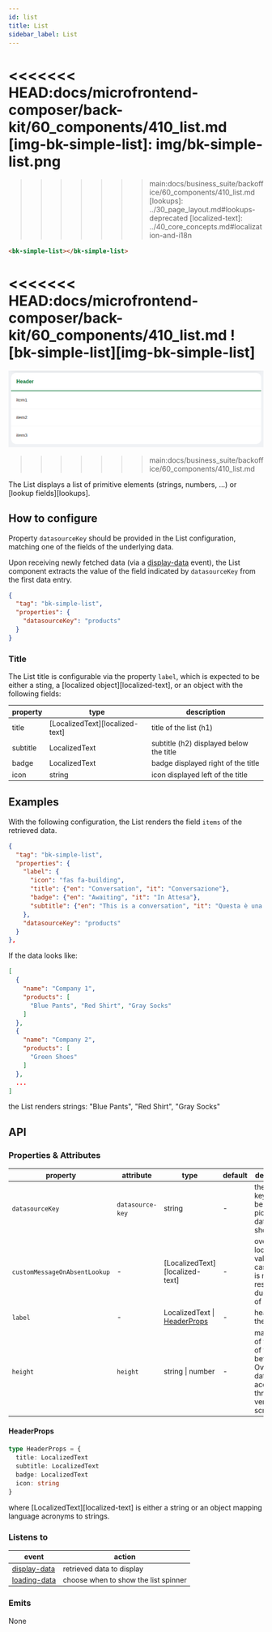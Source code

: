 ```yaml
---
id: list
title: List
sidebar_label: List
---
```

<!--
WARNING:
This file is automatically generated. Please edit the 'README' file of the corresponding component and run `yarn copy:docs`
-->

<<<<<<< HEAD:docs/microfrontend-composer/back-kit/60_components/410_list.md
[img-bk-simple-list]: img/bk-simple-list.png
=======

>>>>>>> main:docs/business_suite/backoffice/60_components/410_list.md
[lookups]: ../30_page_layout.md#lookups-deprecated
[localized-text]: ../40_core_concepts.md#localization-and-i18n

[display-data]: ../70_events.md#display-data
[loading-data]: ../70_events.md#loading-data



```html
<bk-simple-list></bk-simple-list>
```

<<<<<<< HEAD:docs/microfrontend-composer/back-kit/60_components/410_list.md
![bk-simple-list][img-bk-simple-list]
=======
![bk-simple-list](img/bk-simple-list.png)
>>>>>>> main:docs/business_suite/backoffice/60_components/410_list.md

The List displays a list of primitive elements (strings, numbers, ...) or [lookup fields][lookups].


## How to configure

Property `datasourceKey` should be provided in the List configuration, matching one of the fields of the underlying data.

Upon receiving newly fetched data (via a [display-data] event), the List component extracts the value of the field indicated by `datasourceKey` from the first data entry.

```json
{
  "tag": "bk-simple-list",
  "properties": {
    "datasourceKey": "products"
  }
}
```

### Title

The List title is configurable via the property `label`, which is expected to be either a sting, a [localized object][localized-text], or an object with the following fields:

| property | type                            | description                             |
| -------- | ------------------------------- | --------------------------------------- |
| title    | [LocalizedText][localized-text] | title of the list (h1)                  |
| subtitle | LocalizedText                   | subtitle (h2) displayed below the title |
| badge    | LocalizedText                   | badge displayed right of the title      |
| icon     | string                          | icon displayed left of the title        |

## Examples

With the following configuration, the List renders the field `items` of the retrieved data.

```json
{
  "tag": "bk-simple-list",
  "properties": {
    "label": {
      "icon": "fas fa-building",
      "title": {"en": "Conversation", "it": "Conversazione"},
      "badge": {"en": "Awaiting", "it": "In Attesa"},
      "subtitle": {"en": "This is a conversation", "it": "Questa è una conversazione"}
    },
    "datasourceKey": "products"
  }
},
```

If the data looks like:

```json
[
  {
    "name": "Company 1",
    "products": [
      "Blue Pants", "Red Shirt", "Gray Socks"
    ]
  },
  {
    "name": "Company 2",
    "products": [
      "Green Shoes"
    ]
  },
  ...
]
```

the List renders strings: "Blue Pants", "Red Shirt", "Gray Socks"

## API

### Properties & Attributes

| property                      | attribute        | type                                         | default | description                                                                                          |
| ----------------------------- | ---------------- | -------------------------------------------- | ------- | ---------------------------------------------------------------------------------------------------- |
| `datasourceKey`               | `datasource-key` | string                                       | -       | the object key that will be used to pick the data to show.                                           |
| `customMessageOnAbsentLookup` | -                | [LocalizedText][localized-text]              | -       | override lookup value in case lookup is not resolved due to lack of data                             |
| `label`                       | -                | LocalizedText \| [HeaderProps](#headerprops) | -       | header of the list.                                                                                  |
| `height`                      | `height`         | string \| number                             | -       | max height of the body of the list before. Overflowing data is accessible through vertical scrolling |


#### HeaderProps

```typescript
type HeaderProps = {
  title: LocalizedText
  subtitle: LocalizedText
  badge: LocalizedText
  icon: string 
}
```

where [LocalizedText][localized-text] is either a string or an object mapping language acronyms to strings.

### Listens to

| event          | action                               |
| -------------- | ------------------------------------ |
| [display-data] | retrieved data to display            |
| [loading-data] | choose when to show the list spinner |

### Emits

None
